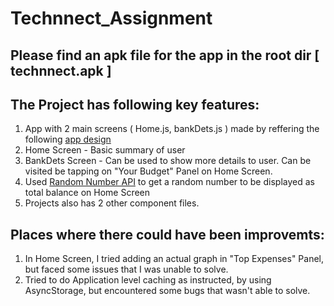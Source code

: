 # Technnect_Assignment

## Please find an apk file for the app in the root dir [ technnect.apk ]

## The Project has following key features:
1. App with 2 main screens ( Home.js, bankDets.js ) made by reffering the following [app design](https://www.behance.net/gallery/164103151/DohaPay-Mobile-App-Design?tracking_source=search_projects%7Cbank+app+ui+design)
2. Home Screen - Basic summary of user
3. BankDets Screen - Can be used to show more details to user. Can be visited be tapping on "Your Budget" Panel on Home Screen.
4. Used [Random Number API](https://www.randomnumberapi.com/) to get a random number to be displayed as total balance on Home Screen
5. Projects also has 2 other component files.

## Places where there could have been improvemts:
1. In Home Screen, I tried adding an actual graph in "Top Expenses" Panel, but faced some issues that I was unable to solve.
2. Tried to do Application level caching as instructed, by using AsyncStorage, but encountered some bugs that wasn't able to solve.
